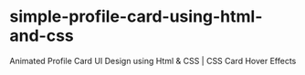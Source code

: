 # simple-profile-card-using-html-and-css
Animated Profile Card UI Design using Html &amp; CSS | CSS Card Hover Effects

